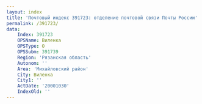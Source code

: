 ```yaml
---
layout: index
title: 'Почтовый индекс 391723: отделение почтовой связи Почты России'
permalink: /391723/
data:
    Index: 391723
    OPSName: Виленка
    OPSType: О
    OPSSubm: 391739
    Region: 'Рязанская область'
    Autonom: ''
    Area: 'Михайловский район'
    City: Виленка
    City1: ''
    ActDate: '20001030'
    IndexOld: ''
---
```

